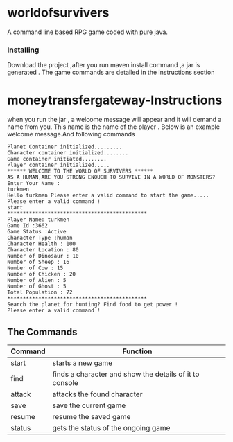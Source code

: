 # worldofsurvivers

A command line based RPG game coded with pure java.

### Installing
Download the project ,after you  run maven install command ,a jar is generated .
The game commands are detailed in the instructions section



#  moneytransfergateway-Instructions
when you run the jar , a welcome message will appear and it will  demand a name from you. This name is the name of the player . Below is an example welcome message.And following commands 
```
Planet Container initialized.........
Character container initialized........
Game container initiated........
Player container initialized.....
****** WELCOME TO THE WORLD OF SURVIVERS ******
AS A HUMAN,ARE YOU STRONG ENOUGH TO SURVIVE IN A WORLD OF MONSTERS?
Enter Your Name :
turkmen
Hello turkmen Please enter a valid command to start the game.....
Please enter a valid command !
start
*********************************************
Player Name: turkmen
Game Id :3662
Game Status :Active
Character Type :human
Character Health : 100
Character Location : 80
Number of Dinosaur : 10
Number of Sheep : 16
Number of Cow : 15
Number of Chicken : 20
Number of Alien : 5
Number of Ghost : 5
Total Population : 72
*********************************************
Search the planet for hunting? Find food to get power !
Please enter a valid command !
```
## The Commands 
| Command        | Function          										                 
| ------------- | ----------------------------------------------------------------------  
| start           | starts a new game               
| find           | finds a character  and show the details of it to console                    
| attack           | attacks the found character               
| save           | save the current game               
| resume          | resume the saved game        
| status          | gets the status of the ongoing game   
                                           

